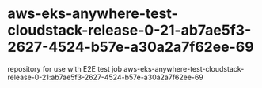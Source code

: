 # aws-eks-anywhere-test-cloudstack-release-0-21-ab7ae5f3-2627-4524-b57e-a30a2a7f62ee-69
repository for use with E2E test job aws-eks-anywhere-test-cloudstack-release-0-21:ab7ae5f3-2627-4524-b57e-a30a2a7f62ee-69
